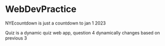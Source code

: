# WebDevPractice

NYEcountdown is just a countdown to jan 1 2023

Quiz is a dynamic quiz web app, question 4 dynamically changes based on previous 3
